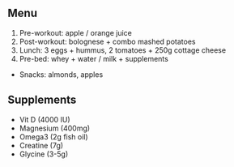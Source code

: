 ## Menu
1. Pre-workout: apple / orange juice
2. Post-workout: bolognese + combo mashed potatoes
3. Lunch: 3 eggs + hummus, 2 tomatoes + 250g cottage cheese
4. Pre-bed: whey + water / milk + supplements
- Snacks: almonds, apples

## Supplements
- Vit D (4000 IU)
- Magnesium (400mg)
- Omega3 (2g fish oil)
- Creatine (7g)
- Glycine (3-5g)